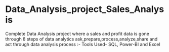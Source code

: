 # Data_Analysis_project_Sales_Analysis
Complete  Data Analysis project where a sales and profit data is  gone through 8 steps of data analytics ask,prepare,process,analyze,share and act through data analysis process :-
                      Tools Used- SQL, Power-BI and Excel
